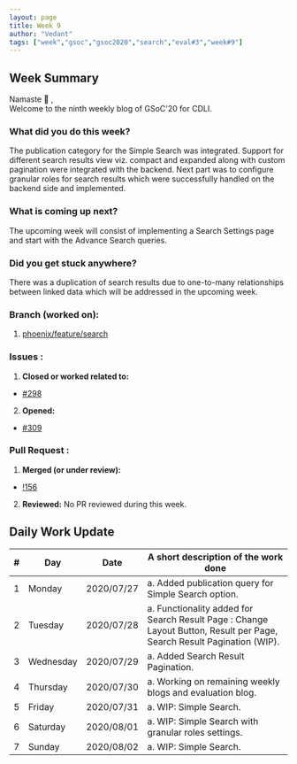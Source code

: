```yaml
---
layout: page
title: Week 9
author: "Vedant"
tags: ["week","gsoc","gsoc2020","search","eval#3","week#9"]
---
```


## Week Summary

Namaste 🙏 ,   
Welcome to the ninth weekly blog of GSoC'20 for CDLI. 

### What did you do this week?

The publication category for the Simple Search was integrated. Support for different search results view viz. compact and expanded along with custom pagination were integrated with the backend. Next part was to configure granular roles for search results which were successfully handled on the backend side and implemented.

### What is coming up next?

The upcoming week will consist of implementing a Search Settings page and start with the Advance Search queries.

### Did you get stuck anywhere?

There was a duplication of search results due to one-to-many relationships between linked data which will be addressed in the upcoming week.

### Branch (worked on): 
1. [phoenix/feature/search](https://gitlab.com/cdli/framework/-/tree/phoenix/feature/search)

### Issues : 
1. **Closed or worked related to:**
  - [#298](https://gitlab.com/cdli/framework/-/issues/298)
2. **Opened:**
  - [#309](https://gitlab.com/cdli/framework/-/issues/309)

### Pull Request : 
1. **Merged (or under review):**
  - [!156](https://gitlab.com/cdli/framework/-/merge_requests/156)
2. **Reviewed:** No PR reviewed during this week.




## Daily Work Update

|\#|Day|Date|A short description of the work done|  
|---	|---	|---	|---	|  
|1   	| Monday 	|   2020/07/27	|  a. Added publication query for Simple Search option. |  
|2   	| Tuesday  	|   2020/07/28	|  a. Functionality added for Search Result Page : Change Layout Button, Result per Page, Search Result Pagination (WIP). |  
|3   	| Wednesday  	|  2020/07/29 	|  a. Added Search Result Pagination. 	|  
|4   	| Thursday  	|   2020/07/30	|  a. Working on remaining weekly blogs and evaluation blog.	|  
|5   	| Friday  	|   2020/07/31	|  a. WIP: Simple Search. 	|  
|6   	| Saturday  	|   2020/08/01	|  a. WIP: Simple Search with granular roles settings. 	|  
|7   	| Sunday  	|   2020/08/02	|  a. WIP: Simple Search.	|  
